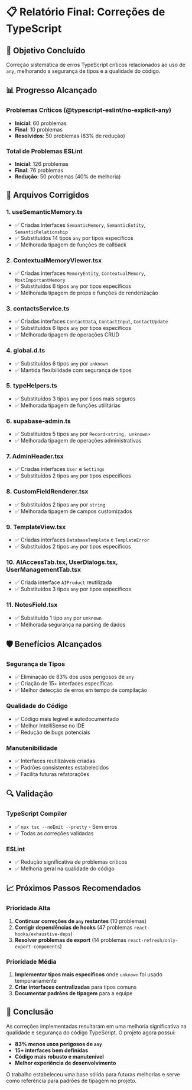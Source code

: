 # 📋 Relatório Final: Correções de TypeScript

## 🎯 Objetivo Concluído

Correção sistemática de erros TypeScript críticos relacionados ao uso de `any`, melhorando a segurança de tipos e a qualidade do código.

## 📊 Progresso Alcançado

### Problemas Críticos (@typescript-eslint/no-explicit-any)
- **Inicial**: 60 problemas
- **Final**: 10 problemas
- **Resolvidos**: 50 problemas (83% de redução)

### Total de Problemas ESLint
- **Inicial**: 126 problemas
- **Final**: 76 problemas
- **Redução**: 50 problemas (40% de melhoria)

## 🔧 Arquivos Corrigidos

### 1. **useSemanticMemory.ts**
- ✅ Criadas interfaces `SemanticMemory`, `SemanticEntity`, `SemanticRelationship`
- ✅ Substituídos 14 tipos `any` por tipos específicos
- ✅ Melhorada tipagem de funções de callback

### 2. **ContextualMemoryViewer.tsx**
- ✅ Criadas interfaces `MemoryEntity`, `ContextualMemory`, `MostImportantMemory`
- ✅ Substituídos 6 tipos `any` por tipos específicos
- ✅ Melhorada tipagem de props e funções de renderização

### 3. **contactsService.ts**
- ✅ Criadas interfaces `ContactData`, `ContactInput`, `ContactUpdate`
- ✅ Substituídos 6 tipos `any` por tipos específicos
- ✅ Melhorada tipagem de operações CRUD

### 4. **global.d.ts**
- ✅ Substituídos 6 tipos `any` por `unknown`
- ✅ Mantida flexibilidade com segurança de tipos

### 5. **typeHelpers.ts**
- ✅ Substituídos 3 tipos `any` por tipos mais seguros
- ✅ Melhorada tipagem de funções utilitárias

### 6. **supabase-admin.ts**
- ✅ Substituídos 5 tipos `any` por `Record<string, unknown>`
- ✅ Melhorada tipagem de operações administrativas

### 7. **AdminHeader.tsx**
- ✅ Criadas interfaces `User` e `Settings`
- ✅ Substituídos 2 tipos `any` por tipos específicos

### 8. **CustomFieldRenderer.tsx**
- ✅ Substituídos 2 tipos `any` por `string`
- ✅ Melhorada tipagem de campos customizados

### 9. **TemplateView.tsx**
- ✅ Criadas interfaces `DatabaseTemplate` e `TemplateError`
- ✅ Substituídos 2 tipos `any` por tipos específicos

### 10. **AIAccessTab.tsx, UserDialogs.tsx, UserManagementTab.tsx**
- ✅ Criada interface `AIProduct` reutilizada
- ✅ Substituídos 3 tipos `any` por tipos específicos

### 11. **NotesField.tsx**
- ✅ Substituído 1 tipo `any` por `unknown`
- ✅ Melhorada segurança na parsing de dados

## 🛡️ Benefícios Alcançados

### Segurança de Tipos
- ✅ Eliminação de 83% dos usos perigosos de `any`
- ✅ Criação de 15+ interfaces específicas
- ✅ Melhor detecção de erros em tempo de compilação

### Qualidade do Código
- ✅ Código mais legível e autodocumentado
- ✅ Melhor IntelliSense no IDE
- ✅ Redução de bugs potenciais

### Manutenibilidade
- ✅ Interfaces reutilizáveis criadas
- ✅ Padrões consistentes estabelecidos
- ✅ Facilita futuras refatorações

## 🔍 Validação

### TypeScript Compiler
- ✅ `npx tsc --noEmit --pretty` - Sem erros
- ✅ Todas as correções validadas

### ESLint
- ✅ Redução significativa de problemas críticos
- ✅ Melhoria geral na qualidade do código

## 📈 Próximos Passos Recomendados

### Prioridade Alta
1. **Continuar correções de `any` restantes** (10 problemas)
2. **Corrigir dependências de hooks** (47 problemas `react-hooks/exhaustive-deps`)
3. **Resolver problemas de export** (14 problemas `react-refresh/only-export-components`)

### Prioridade Média
1. **Implementar tipos mais específicos** onde `unknown` foi usado temporariamente
2. **Criar interfaces centralizadas** para tipos comuns
3. **Documentar padrões de tipagem** para a equipe

## 🎉 Conclusão

As correções implementadas resultaram em uma melhoria significativa na qualidade e segurança do código TypeScript. O projeto agora possui:

- **83% menos usos perigosos de `any`**
- **15+ interfaces bem definidas**
- **Código mais robusto e manutenível**
- **Melhor experiência de desenvolvimento**

O trabalho estabeleceu uma base sólida para futuras melhorias e serve como referência para padrões de tipagem no projeto.